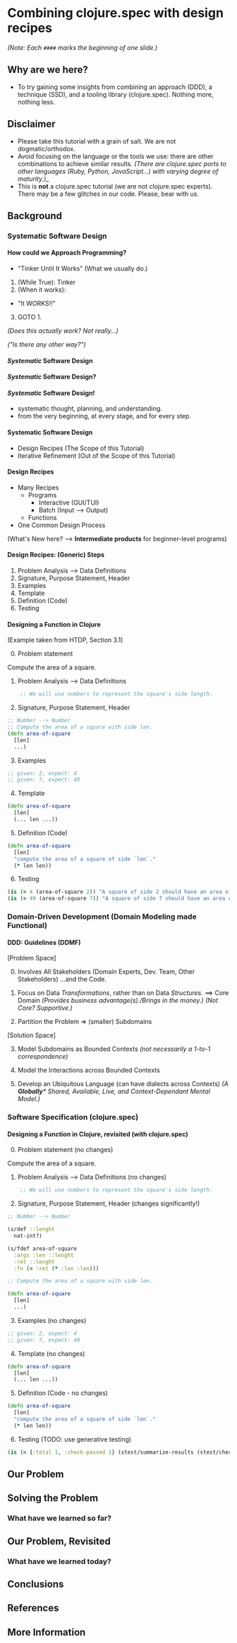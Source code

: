 # Combining clojure.spec with design recipes

_(Note: Each `####` marks the beginning of one slide.)_

## Why are we here?

- To try gaining some insights from combining an approach (DDD), a technique (SSD), and a tooling library (clojure.spec).
  Nothing more, nothing less.

## Disclaimer

- Please take this tutorial with a grain of salt. We are not dogmatic/orthodox.
- Avoid focusing on the language or the tools we use: there are other combinations to achieve similar results.
_(There are clojure.spec ports to other languages (Ruby, Python, JavaScript...) with varying degree of maturity.)__
- This is **not** a clojure.spec tutorial (we are not clojure.spec experts). There may be a few glitches in our code. Please, bear with us.

## Background

### Systematic Software Design

#### How could we Approach Programming?

- "Tinker Until It Works"
(What we usually do.)

1. (While True): Tinker
2. (When it works):
 - "It WORKS!!"
3. GOTO 1.

_(Does this actually work? Not really...)_

_("Is there any other way?")_

#### _Systematic_ Software Design

#### _Systematic_ Software Design?

#### _Systematic_ Software Design!

- systematic thought, planning, and understanding.
- from the very beginning, at every stage, and for every step.

#### Systematic Software Design

- Design Recipes (The Scope of this Tutorial)
- Iterative Refinement (Out of the Scope of this Tutorial)

#### Design Recipes

- Many Recipes
  - Programs
    - Interactive (GUI/TUI)
    - Batch (Input --> Output)
  - Functions
- One Common Design Process

(What's New here? --> **Intermediate products** for beginner-level programs)

#### Design Recipes: (Generic) Steps

1. Problem Analysis --> Data Definitions
2. Signature, Purpose Statement, Header
3. Examples
4. Template
5. Definition (Code)
6. Testing

#### Designing a Function in Clojure

(Example taken from HTDP, Section 3.1)

0. Problem statement

Compute the area of a square.

1. Problem Analysis --> Data Definitions

```clojure
    ;; We will use numbers to represent the square's side length.
```

2. Signature, Purpose Statement, Header

```clojure
;; Number --> Number
;; Compute the area of a square with side len.
(defn area-of-square
  [len]
  ...)
```

3. Examples

```clojure
;; given: 2, expect: 4
;; given: 7, expect: 49
```

4. Template

```clojure
(defn area-of-square
  [len]
  (... len ...))
```

5. Definition (Code)

```clojure
(defn area-of-square
  [len]
  "compute the area of a square of side `len`."
  (* len len))
```

6. Testing

```clojure
(is (= 4 (area-of-square 2)) "A square of side 2 should have an area of 4.")
(is (= 49 (area-of-square 7)) "A square of side 7 should have an area of 49.")
```

### Domain-Driven Development (Domain Modeling made Functional)

#### DDD: Guidelines (DDMF)

[Problem Space]

  0. Involves All Stakeholders (Domain Experts, Dev. Team, Other Stakeholders)
  ...and the Code.

  1. Focus on Data _Transformations_, rather than on Data _Structures_.
    ==> Core Domain _(Provides business advantage(s)./Brings in the money.)_
    _(Not Core? Supportive.)_

  2. Partition the Problem => (smaller) Subdomains

[Solution Space]

  3. Model Subdomains as Bounded Contexts _(not necessarily a 1-to-1 correspondence)_

  4. Model the Interactions across Bounded Contexts

  5. Develop an Ubiquitous Language (can have dialects across Contexts)
  _(A **Globally*** Shared, Available, Live, and Context-Dependant Mental Model.)_

### Software Specification (clojure.spec)

#### Designing a Function in Clojure, revisited (with clojure.spec)

0. Problem statement (no changes)

Compute the area of a square.

1. Problem Analysis --> Data Definitions (no changes)

```clojure
    ;; We will use numbers to represent the square's side length.
```

2. Signature, Purpose Statement, Header (changes significantly!)

```clojure
;; Number --> Number

(s/def ::lenght
  nat-int?)

(s/fdef area-of-square
  :args :len ::lenght
  :ret ::lenght
  :fn (= :ret (* :len :len)))

;; Compute the area of a square with side len.

(defn area-of-square
  [len]
  ...)
```

3. Examples (no changes)

```clojure
;; given: 2, expect: 4
;; given: 7, expect: 49
```

4. Template (no changes)

```clojure
(defn area-of-square
  [len]
  (... len ...))
```

5. Definition (Code - no changes)

```clojure
(defn area-of-square
  [len]
  "compute the area of a square of side `len`."
  (* len len))
```

6. Testing (TODO: use generative testing)

```clojure
(is (= {:total 1, :check-passed 1} (stest/summarize-results (stest/check `area-of-square))))
```

## Our Problem

## Solving the Problem

### What have we learned so far?

## Our Problem, Revisited

### What have we learned today?

## Conclusions

## References

## More Information
